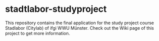 # stadtlabor-studyproject
This repository contains the final application for the study project course Stadlabor (Citylab) of ifgi WWU Münster.
Check out the Wiki page of this project to get more information.
